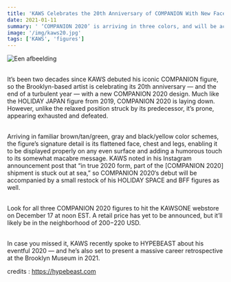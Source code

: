 ```yaml
---
title: 'KAWS Celebrates the 20th Anniversary of COMPANION With New Face-Down Figure'
date: 2021-01-11
summary: ' ‘COMPANION 2020’ is arriving in three colors, and will be accompanied by a small restock of the artist’s ‘HOLIDAY SPACE’ and ‘BFF’ figures.'
image: '/img/kaws20.jpg'
tags: ['KAWS', 'figures']
---
```


![Een afbeelding](/img/kaws20.jpg)

<br> It’s been two decades since KAWS debuted his iconic COMPANION figure, so the Brooklyn-based artist is celebrating its 20th anniversary — and the end of a turbulent year — with a new COMPANION 2020 design. Much like the HOLIDAY JAPAN figure from 2019, COMPANION 2020 is laying down. However, unlike the relaxed position struck by its predecessor, it’s prone, appearing exhausted and defeated.

<br> Arriving in familiar brown/tan/green, gray and black/yellow color schemes, the figure’s signature detail is its flattened face, chest and legs, enabling it to be displayed properly on any even surface and adding a humorous touch to its somewhat macabre message. KAWS noted in his Instagram announcement post that “in true 2020 form, part of the [COMPANION 2020] shipment is stuck out at sea,” so COMPANION 2020‘s debut will be accompanied by a small restock of his HOLIDAY SPACE and BFF figures as well.

<br> Look for all three COMPANION 2020 figures to hit the KAWSONE webstore on December 17 at noon EST. A retail price has yet to be announced, but it’ll likely be in the neighborhood of $200-$220 USD.

<br> In case you missed it, KAWS recently spoke to HYPEBEAST about his eventful 2020 — and he’s also set to present a massive career retrospective at the Brooklyn Museum in 2021.

credits : <a href="https://hypebeast.com/2020/12/kaws-companion-20th-anniversary-face-down-figure-release-date"> https://hypebeast.com </a>
